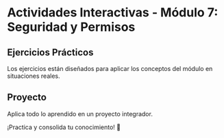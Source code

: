 # Actividades Interactivas - Módulo 7: Seguridad y Permisos

## Ejercicios Prácticos

Los ejercicios están diseñados para aplicar los conceptos del módulo en situaciones reales.

## Proyecto

Aplica todo lo aprendido en un proyecto integrador.

¡Practica y consolida tu conocimiento! 🎉
